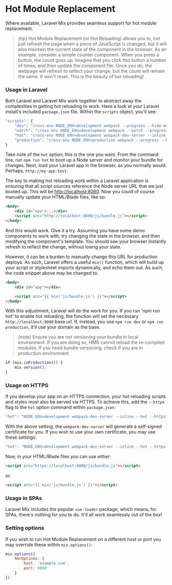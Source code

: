 # Hot Module Replacement

Where available, Laravel Mix provides seamless support for hot module replacement.

> {tip} Hot Module Replacement \(or Hot Reloading\) allows you to, not just refresh the page when a piece of JavaScript is changed, but it will also maintain the current state of the component in the browser. As an example, consider a simple counter component. When you press a button, the count goes up. Imagine that you click this button a number of times, and then update the component file. Once you do, the webpage will refresh to reflect your change, but the count will remain the same. It won't reset. This is the beauty of hot reloading!

### Usage in Laravel

Both Laravel and Laravel Mix work together to abstract away the complexities in getting hot reloading to work.
Have a look at your Laravel install's included `package.json` file.
Within the `scripts` object, you'll see:

```js
"scripts": {
    "dev": "cross-env NODE_ENV=development webpack --progress --hide-modules",
    "watch": "cross-env NODE_ENV=development webpack --watch --progress --hide-modules",
    "hot": "cross-env NODE_ENV=development webpack-dev-server --inline --hot",
    "production": "cross-env NODE_ENV=production webpack --progress --hide-modules"
}
```

Take note of the `hot` option; this is the one you want.
From the command line, run `npm run hot` to boot up a Node server and monitor your bundle for changes.
Next, load your Laravel app in the browser, as you normally would. Perhaps, `http://my-app.test`.

The key to making hot reloading work within a Laravel application is ensuring that all script sources reference the Node server URL that we just booted up. This will be [http://localhost:8080](http://localhost:8080). Now you could of course manually update your HTML/Blade files, like so:

```html
<body>
    <div id="app">...</div>
    <script src="http://localhost:8080/js/bundle.js"></script>
</body>
```

And this would work. Give it a try.
Assuming you have some demo components to work with, try changing the state in the browser, and then modifying the component's template.
You should see your browser instantly refresh to reflect the change, without losing your state.

However, it can be a burden to manually change this URL for production deploys.
As such, Laravel offers a useful `mix()` function, which will build up your script or stylesheet imports dynamically, and echo them out.
As such, the code snippet above may be changed to:

```html
<body>
    <div id="app"></div>

    <script src="{{ mix('js/bundle.js') }}"></script>
</body>
```

With this adjustment, Laravel will do the work for you.
If you run 'npm run hot' to enable hot reloading, the function will set the necessary `http://localhost:8080` base url.
If, instead, you use `npm run dev` or `npm run production`, it'll use your domain as the base.

> {note} Ensure you are not versioning your bundle in local environment. If you are doing so, HMR cannot reload the re-compiled modules. If you need bundle versioning, check if you are in production environment:

```js
if (mix.inProduction()) {
    mix.version();
}
```

### Usage on HTTPS

If you develop your app on an HTTPS connection, your hot reloading scripts and styles must also be served via HTTPS.
To achieve this, add the `--https` flag to the `hot` option command within `package.json`:

```js
"hot": "NODE_ENV=development webpack-dev-server --inline --hot --https"
```

With the above setting, the `webpack-dev-server` will generate a self-signed certificate for you. 
If you wish to use your own certificate, you may use these settings:

```js
"hot": "NODE_ENV=development webpack-dev-server --inline --hot --https --key /path/to/server.key --cert /path/to/server.crt --cacert /path/to/ca.pem"
```

Now, in your HTML/Blade files you can use either:

```html
<script src="https://localhost:8080/js/bundle.js"></script>
```

or:

```html
<script src="{{ mix('js/bundle.js') }}"></script>
```


### Usage in SPAs

Laravel Mix includes the popular `vue-loader` package, which means, for SPAs, there's nothing for you to do.
It'll all work seamlessly out of the box!


### Setting options

If you wish to run Hot Module Replacement on a different host or port you may override these within `mix.options()`:

```js
mix.options({
    hmrOptions: {
        host: 'example.com',
        port: 8080
    }
})
```

